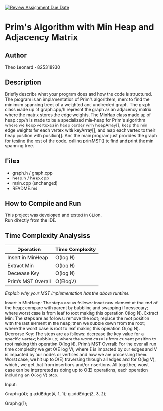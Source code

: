 [![Review Assignment Due Date](https://classroom.github.com/assets/deadline-readme-button-22041afd0340ce965d47ae6ef1cefeee28c7c493a6346c4f15d667ab976d596c.svg)](https://classroom.github.com/a/K_t6ffJX)
# Prim's Algorithm with Min Heap and Adjacency Matrix

## Author

Theo Leonard - 825318930

## Description

Briefly describe what your program does and how the code is structured.
The program is an implamentation of Prim's algorithem, ment to find the minimum spanning trees of a weighted and undirected graph. The graph class made up of graph.cpp/h represnt the graph as an adjacency matrix where the matrix stores the edge weights. The MinHap class made up of heap.cpp/h is made to be a specialized min-heap for Prim's algorithm where we keep vertexes in heap oerder with heapArray[], keep the min edge weights for each vertex with keyArray[], and map each vertex to their heap position with position[]. And the main program just provides the graph for testing the rest of the code, calling primMST() to find and print the min spanning tree.

## Files
- graph.h / graph.cpp
- heap.h / heap.cpp
- main.cpp (unchanged)
- README.md

## How to Compile and Run
This project was developed and tested in CLion.  
Run directly from the IDE.

## Time Complexity Analysiss

| Operation            | Time Complexity   |
|----------------------|-------------------|
| Insert in MinHeap    |     O(log N)      |
| Extract Min          |     O(log N)      |
| Decrease Key         |     O(log N)      |
| Prim’s MST Overall   |     O(ElogV)    |

_Explain why your MST implementation has the above runtime._

Insert in MinHeap: The steps are as follows: inset new element at the end of the heap; compare with parent by bubbling and swapping if nessecary; where worst case is from leaf to root making this operation O(log N).
Extract Min: The steps are as follows: remove the root; replace the root position with the last element in the heap; then we bubble down from the root; where the worst case is root to leaf making this operation O(log N).
Decrease Key: The steps are as follows: decrease the key value for a specific vertex; bubble up; where the worst case is from current position to root making this operation O(log N).
Prim’s MST Overall: For the over all run time complexity we get O(E log V), where E is impacted by our edges and V is impacted by our nodes or vertices and how we are processing them. Worst case, we hit up to O(E) traversing through all edges and for O(log V), which , we get that from insertions and/or insertions. All together, worst case can be interpreted as doing up to O(E) operations, each operation including an O(log V) step.

Input:

Graph g(4);
g.addEdge(0, 1, 1);
g.addEdge(2, 3, 2);

Graph g(1);